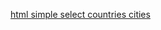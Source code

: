 [html simple select countries cities](https://www.reddit.com/r/nextjs/comments/1bxlhot/using_a_select_value_to_populate_a_second_select/)